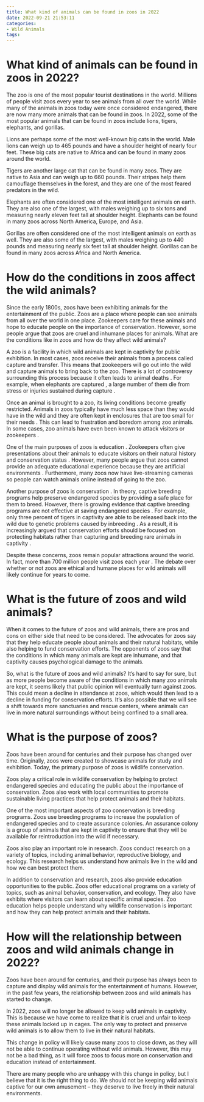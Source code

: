 ```yaml
---
title: What kind of animals can be found in zoos in 2022
date: 2022-09-21 21:53:11
categories:
- Wild Animals
tags:
---
```



#  What kind of animals can be found in zoos in 2022?

The zoo is one of the most popular tourist destinations in the world. Millions of people visit zoos every year to see animals from all over the world. While many of the animals in zoos today were once considered endangered, there are now many more animals that can be found in zoos. In 2022, some of the most popular animals that can be found in zoos include lions, tigers, elephants, and gorillas.

Lions are perhaps some of the most well-known big cats in the world. Male lions can weigh up to 465 pounds and have a shoulder height of nearly four feet. These big cats are native to Africa and can be found in many zoos around the world.

Tigers are another large cat that can be found in many zoos. They are native to Asia and can weigh up to 660 pounds. Their stripes help them camouflage themselves in the forest, and they are one of the most feared predators in the wild.

Elephants are often considered one of the most intelligent animals on earth. They are also one of the largest, with males weighing up to six tons and measuring nearly eleven feet tall at shoulder height. Elephants can be found in many zoos across North America, Europe, and Asia.

Gorillas are often considered one of the most intelligent animals on earth as well. They are also some of the largest, with males weighing up to 440 pounds and measuring nearly six feet tall at shoulder height. Gorillas can be found in many zoos across Africa and North America.

#  How do the conditions in zoos affect the wild animals?

Since the early 1800s, zoos have been exhibiting animals for the entertainment of the public. Zoos are a place where people can see animals from all over the world in one place. Zookeepers care for these animals and hope to educate people on the importance of conservation. However, some people argue that zoos are cruel and inhumane places for animals. What are the conditions like in zoos and how do they affect wild animals?

A zoo is a facility in which wild animals are kept in captivity for public exhibition. In most cases, zoos receive their animals from a process called capture and transfer. This means that zookeepers will go out into the wild and capture animals to bring back to the zoo. There is a lot of controversy surrounding this process because it often leads to animal deaths . For example, when elephants are captured , a large number of them die from stress or injuries sustained during capture .

Once an animal is brought to a zoo, its living conditions become greatly restricted. Animals in zoos typically have much less space than they would have in the wild and they are often kept in enclosures that are too small for their needs . This can lead to frustration and boredom among zoo animals. In some cases, zoo animals have even been known to attack visitors or zookeepers .

One of the main purposes of zoos is education . Zookeepers often give presentations about their animals to educate visitors on their natural history and conservation status . However, many people argue that zoos cannot provide an adequate educational experience because they are artificial environments . Furthermore, many zoos now have live-streaming cameras so people can watch animals online instead of going to the zoo.

Another purpose of zoos is conservation . In theory, captive breeding programs help preserve endangered species by providing a safe place for them to breed. However, there is growing evidence that captive breeding programs are not effective at saving endangered species . For example, only three percent of tigers in captivity are able to be released back into the wild due to genetic problems caused by inbreeding . As a result, it is increasingly argued that conservation efforts should be focused on protecting habitats rather than capturing and breeding rare animals in captivity .

Despite these concerns, zoos remain popular attractions around the world. In fact, more than 700 million people visit zoos each year . The debate over whether or not zoos are ethical and humane places for wild animals will likely continue for years to come.

#  What is the future of zoos and wild animals?

When it comes to the future of zoos and wild animals, there are pros and cons on either side that need to be considered. The advocates for zoos say that they help educate people about animals and their natural habitats, while also helping to fund conservation efforts. The opponents of zoos say that the conditions in which many animals are kept are inhumane, and that captivity causes psychological damage to the animals.

So, what is the future of zoos and wild animals? It’s hard to say for sure, but as more people become aware of the conditions in which many zoo animals are kept, it seems likely that public opinion will eventually turn against zoos. This could mean a decline in attendance at zoos, which would then lead to a decline in funding for conservation efforts. It’s also possible that we will see a shift towards more sanctuaries and rescue centers, where animals can live in more natural surroundings without being confined to a small area.

#  What is the purpose of zoos?

Zoos have been around for centuries and their purpose has changed over time. Originally, zoos were created to showcase animals for study and exhibition. Today, the primary purpose of zoos is wildlife conservation.

Zoos play a critical role in wildlife conservation by helping to protect endangered species and educating the public about the importance of conservation. Zoos also work with local communities to promote sustainable living practices that help protect animals and their habitats.

One of the most important aspects of zoo conservation is breeding programs. Zoos use breeding programs to increase the population of endangered species and to create assurance colonies. An assurance colony is a group of animals that are kept in captivity to ensure that they will be available for reintroduction into the wild if necessary.

Zoos also play an important role in research. Zoos conduct research on a variety of topics, including animal behavior, reproductive biology, and ecology. This research helps us understand how animals live in the wild and how we can best protect them.

In addition to conservation and research, zoos also provide education opportunities to the public. Zoos offer educational programs on a variety of topics, such as animal behavior, conservation, and ecology. They also have exhibits where visitors can learn about specific animal species. Zoo education helps people understand why wildlife conservation is important and how they can help protect animals and their habitats.

#  How will the relationship between zoos and wild animals change in 2022?

Zoos have been around for centuries, and their purpose has always been to capture and display wild animals for the entertainment of humans. However, in the past few years, the relationship between zoos and wild animals has started to change.

In 2022, zoos will no longer be allowed to keep wild animals in captivity. This is because we have come to realize that it is cruel and unfair to keep these animals locked up in cages. The only way to protect and preserve wild animals is to allow them to live in their natural habitats.

This change in policy will likely cause many zoos to close down, as they will not be able to continue operating without wild animals. However, this may not be a bad thing, as it will force zoos to focus more on conservation and education instead of entertainment.

There are many people who are unhappy with this change in policy, but I believe that it is the right thing to do. We should not be keeping wild animals captive for our own amusement – they deserve to live freely in their natural environments.